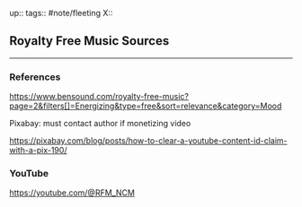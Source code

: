 up::
tags:: #note/fleeting 
X:: 

## Royalty Free Music Sources



---

### References

https://www.bensound.com/royalty-free-music?page=2&filters[]=Energizing&type=free&sort=relevance&category=Mood

Pixabay: must contact author if monetizing video 

https://pixabay.com/blog/posts/how-to-clear-a-youtube-content-id-claim-with-a-pix-190/

### YouTube

https://youtube.com/@RFM_NCM
